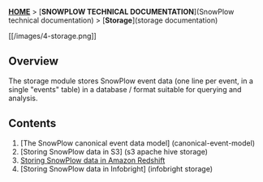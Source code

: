 [**HOME**](Home) > [**SNOWPLOW TECHNICAL DOCUMENTATION**](SnowPlow technical documentation) > [**Storage**](storage documentation)

[[/images/4-storage.png]] 

## Overview

The storage module stores SnowPlow event data (one line per event, in a single "events" table) in a database / format suitable for querying and analysis.

## Contents

1. [The SnowPlow canonical event data model] (canonical-event-model)
2. [Storing SnowPlow data in S3] (s3 apache hive storage) 
3. [Storing SnowPlow data in Amazon Redshift](amazon-redshift-storage)
4. [Storing SnowPlow data in Infobright] (infobright storage) 